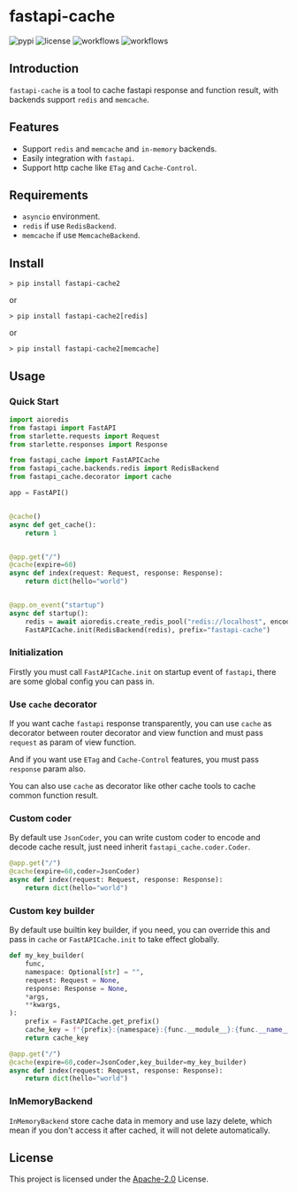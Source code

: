 # fastapi-cache

![pypi](https://img.shields.io/pypi/v/fastapi-cache2.svg?style=flat)
![license](https://img.shields.io/github/license/long2ice/fastapi-cache)
![workflows](https://github.com/long2ice/fastapi-cache/workflows/pypi/badge.svg)
![workflows](https://github.com/long2ice/fastapi-cache/workflows/ci/badge.svg)

## Introduction

`fastapi-cache` is a tool to cache fastapi response and function result, with backends support `redis` and `memcache`.

## Features

- Support `redis` and `memcache` and `in-memory` backends.
- Easily integration with `fastapi`.
- Support http cache like `ETag` and `Cache-Control`.

## Requirements

- `asyncio` environment.
- `redis` if use `RedisBackend`.
- `memcache` if use `MemcacheBackend`.

## Install

```shell
> pip install fastapi-cache2
```

or

```shell
> pip install fastapi-cache2[redis]
```

or

```shell
> pip install fastapi-cache2[memcache]
```

## Usage

### Quick Start

```python
import aioredis
from fastapi import FastAPI
from starlette.requests import Request
from starlette.responses import Response

from fastapi_cache import FastAPICache
from fastapi_cache.backends.redis import RedisBackend
from fastapi_cache.decorator import cache

app = FastAPI()


@cache()
async def get_cache():
    return 1


@app.get("/")
@cache(expire=60)
async def index(request: Request, response: Response):
    return dict(hello="world")


@app.on_event("startup")
async def startup():
    redis = await aioredis.create_redis_pool("redis://localhost", encoding="utf8")
    FastAPICache.init(RedisBackend(redis), prefix="fastapi-cache")

```

### Initialization

Firstly you must call `FastAPICache.init` on startup event of `fastapi`, there are some global config you can pass in.

### Use `cache` decorator

If you want cache `fastapi` response transparently, you can use `cache` as decorator between router decorator and view function and must pass `request` as param of view function.

And if you want use `ETag` and `Cache-Control` features, you must pass `response` param also.

You can also use `cache` as decorator like other cache tools to cache common function result.

### Custom coder

By default use `JsonCoder`, you can write custom coder to encode and decode cache result, just need inherit `fastapi_cache.coder.Coder`.

```python
@app.get("/")
@cache(expire=60,coder=JsonCoder)
async def index(request: Request, response: Response):
    return dict(hello="world")
```

### Custom key builder

By default use builtin key builder, if you need, you can override this and pass in `cache` or `FastAPICache.init` to take effect globally.

```python
def my_key_builder(
    func,
    namespace: Optional[str] = "",
    request: Request = None,
    response: Response = None,
    *args,
    **kwargs,
):
    prefix = FastAPICache.get_prefix()
    cache_key = f"{prefix}:{namespace}:{func.__module__}:{func.__name__}:{args}:{kwargs}"
    return cache_key

@app.get("/")
@cache(expire=60,coder=JsonCoder,key_builder=my_key_builder)
async def index(request: Request, response: Response):
    return dict(hello="world")
```

### InMemoryBackend

`InMemoryBackend` store cache data in memory and use lazy delete, which mean if you don't access it after cached, it will not delete automatically.

## License

This project is licensed under the [Apache-2.0](https://github.com/long2ice/fastapi-cache/blob/master/LICENSE) License.
